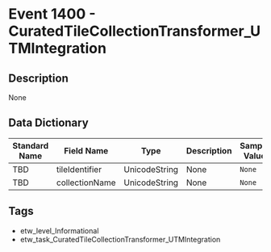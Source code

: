 # Event 1400 - CuratedTileCollectionTransformer_UTMIntegration

## Description
None

## Data Dictionary
|Standard Name|Field Name|Type|Description|Sample Value|
|---|---|---|---|---|
|TBD|tileIdentifier|UnicodeString|None|`None`|
|TBD|collectionName|UnicodeString|None|`None`|

## Tags
* etw_level_Informational
* etw_task_CuratedTileCollectionTransformer_UTMIntegration